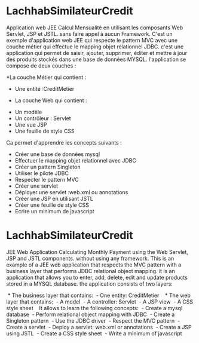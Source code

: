 # LachhabSimilateurCredit
Application web JEE Calcul Mensualité en utilisant les composants Web Servlet, JSP et JSTL. sans faire appel à aucun Framework. 
C'est un exemple d'application web JEE qui respecte le pattern MVC avec une couche métier qui effectue le mapping objet relationnel JDBC. c'est une application qui permet de saisir, ajouter, supprimer, éditer et mettre à jour des produits stockés dans une base de données MYSQL.
l'application se compose de deux couches : 

 *La couche Métier qui contient :
 - Une entité :CreditMetier
 
 * La couche Web qui contient :   
 - Un modèle    
 - Un contrôleur : Servlet  
 - Une vue JSP     
 - Une feuille de style CSS 
 
 Ca permet d'apprendre les concepts suivants :     
 - Créer une base de données mysql    
 - Effectuer le mapping objet relationnel avec JDBC   
 - Créer un pattern Singleton      
 - Utiliser le pilote JDBC    
 - Respecter le pattern MVC     
 - Créer une servlet    
 - Déployer une servlet :web.xml ou annotations    
 - Créer une JSP en utilisant JSTL  
 - Créer une feuille de style CSS     
 - Ecrire un minimum de javascript





# LachhabSimilateurCredit
JEE Web Application Calculating Monthly Payment using the Web Servlet, JSP and JSTL components. without using any framework.
This is an example of a JEE web application that respects the MVC pattern with a business layer that performs JDBC relational object mapping. it is an application that allows you to enter, add, delete, edit and update products stored in a MYSQL database.
the application consists of two layers:

 * The business layer that contains:
 - One entity: CreditMetier
 
 * The web layer that contains:
 - A model
 - A controller: Servlet
 - A JSP view
 - A CSS style sheet
 
 It allows to learn the following concepts:
 - Create a mysql database
 - Perform relational object mapping with JDBC
 - Create a Singleton pattern
 - Use the JDBC driver
 - Respect the MVC pattern
 - Create a servlet
 - Deploy a servlet: web.xml or annotations
 - Create a JSP using JSTL
 - Create a CSS style sheet
 - Write a minimum of javascript